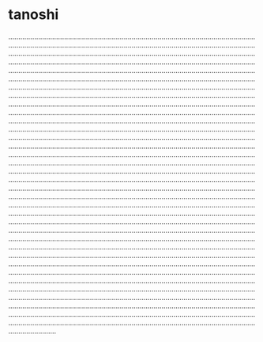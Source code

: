 # tanoshi

............................................................................................................................................................................................................................................................................................................................................................................................................................................................................................................................................................................................................................................................................................................................................................................................................................................................................................................................................................................................................................................................................................................................................................................................................................................................................................................................................................................................................................................................................................................................................................................................................................................................................................................................................................................................................................................................................................................................................................................................................................................................................................................................................................................................................................................................................................................................................................................................................................................................................................................................................................................................................................................................................................................................................................................................................................................................................................................................................................................................................................................................................................................................................................................................................................................................................................................................................................................................................................................................................................................................................................................................................................................................................................................................................................................................................................................................................................................................................................................................................................................................................................................................................................................................................................................................................................................................................................................................................................................................................................................................................